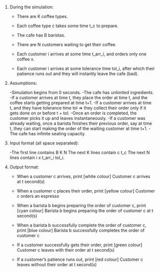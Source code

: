 1. During the simulation:

    - There are K coffee types.
    - Each coffee type c takes some time t_c to prepare.

    - The cafe has B baristas.
    - There are N customers waiting to get their coffee.
    - Each customer i arrives at some time t_arr_i, and orders only one coffee x.
    - Each customer i arrives at some tolerance time tol_i, after which their patience runs out and they will instantly leave the cafe (bad).

2. Assumptions:

    -Simulation begins from 0 seconds.
    -The cafe has unlimited ingredients.
    -If a customer arrives at time t, they place the order at time t, and the coffee starts getting prepared at time t+1.
    -If a customer arrives at time t, and they have tolerance time tol => they collect their order only if it gets done on or before t + tol.
    -Once an order is completed, the customer picks it up and leaves instantaneously.
    -If a customer was already waiting, once a barista finishes their previous order, say at time t, they can start making the order of the waiting customer at time t+1.
    -The cafe has infinite seating capacity.

3. Input format (all space separated):

   -The first line contains B K N The next K lines contain c t_c The next N lines contain i x t_arr_i tol_i.

4. Output format:

    - When a customer c arrives, print [white colour] Customer c arrives at t second(s)

    - When a customer c places their order, print [yellow colour] Customer c orders an espresso
    - When a barista b begins preparing the order of customer c, print [cyan colour] Barista b begins preparing the order of customer c at t second(s)

    - When a barista b successfully complete the order of customer c, print [blue colour] Barista b successfully completes the order of customer c
    - If a customer successfully gets their order, print [green colour] Customer c leaves with their order at t second(s)
    - If a customer’s patience runs out, print [red colour] Customer c leaves without their order at t second(s)
